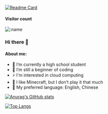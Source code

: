 [![Readme Card](https://github-readme-stats.vercel.app/api/pin/?username=RMSCA&repo=Custom-Hunger&theme=dracula&show_owner=true)](https://github.com/RMSCA/Custom-Hunger)

#### Visitor count
![:name](https://count.getloli.com/get/@RMSCA?theme=rule34)

### Hi there 👋

#### About me:
- 🔭 I’m currently a high school student
- 🌱 I’m still a beginner of coding
- ⚡ I'm interested in cloud computing
- 🤔 I like Minecraft, but I don't play it that much
- 👯 My preferred language: English, Chinese

[![Anurag's GitHub stats](https://github-readme-stats.vercel.app/api?username=RMSCA&show_icons=true&theme=dracula)](https://github.com/RMSCA)

[![Top Langs](https://github-readme-stats.vercel.app/api/top-langs/?username=RMSCA&layout=compact&theme=dracula)](https://github.com/RMSCA)

<!--
**RMSCA/RMSCA** is a ✨ _special_ ✨ repository because its `README.md` (this file) appears on your GitHub profile.

Here are some ideas to get you started:

- 🔭 I’m currently working on ...
- 🌱 I’m currently learning ...
- 👯 I’m looking to collaborate on ...
- 🤔 I’m looking for help with ...
- 💬 Ask me about ...
- 📫 How to reach me: ...
- 😄 Pronouns: ...
- ⚡ Fun fact: ...
-->

